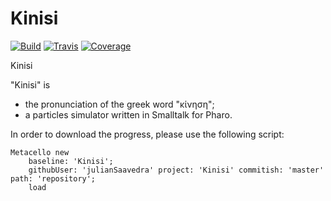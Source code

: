# Kinisi

[![Build](https://github.com/julianSaavedra/Kinisi/actions/workflows/tests.yml/badge.svg)](https://github.com/julianSaavedra/Kinisi/actions/workflows/tests.yml)
[![Travis](https://app.travis-ci.com/julianSaavedra/Kinisi.svg)](https://app.travis-ci.com/julianSaavedra/Kinisi)
[![Coverage](https://coveralls.io/repos/github/julianSaavedra/Kinisi/badge.png)](https://coveralls.io/github/julianSaavedra/Kinisi)

Kinisi

"Kinisi" is
- the pronunciation of the greek word "κίνηση";
- a particles simulator written in Smalltalk for Pharo.

In order to download the progress, please use the following script:

```
Metacello new
    baseline: 'Kinisi';
    githubUser: 'julianSaavedra' project: 'Kinisi' commitish: 'master' path: 'repository';
    load
```
